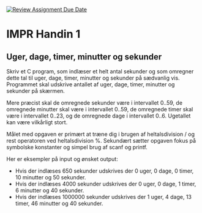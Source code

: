 [![Review Assignment Due Date](https://classroom.github.com/assets/deadline-readme-button-24ddc0f5d75046c5622901739e7c5dd533143b0c8e959d652212380cedb1ea36.svg)](https://classroom.github.com/a/H906yawa)
# IMPR Handin 1
## Uger, dage, timer, minutter og sekunder 



Skriv et C program, som indlæser et helt antal sekunder og som omregner dette tal til uger, dage, timer, minutter og sekunder på sædvanlig vis. Programmet skal udskrive antallet af uger, dage, timer, minutter og sekunder på skærmen.

Mere præcist skal de omregnede sekunder være i intervallet 0..59, de omregnede minutter skal være i intervallet 0..59, de omregnede timer skal være i intervallet 0..23, og de omregnede dage i intervallet 0..6. Ugetallet kan være vilkårligt stort.

Målet med opgaven er primært at træne dig i brugen af heltalsdivision / og rest operatoren ved heltalsdivision %. Sekundært sætter opgaven fokus på symbolske konstanter og simpel brug af scanf og printf.

Her er eksempler på input og ønsket output:

- Hvis der indlæses 650 sekunder udskrives der 0 uger, 0 dage, 0 timer, 10 minutter og 50 sekunder.
- Hvis der indlæses 4000 sekunder udskrives der 0 uger, 0 dage, 1 timer, 6 minutter og 40 sekunder.
- Hvis der indlæses 1000000 sekunder udskrives der 1 uger, 4 dage, 13 timer, 46 minutter og 40 sekunder.